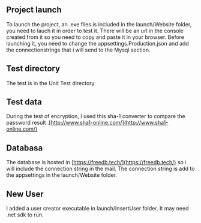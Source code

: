 ## Project launch

To launch the project, an .exe files is included in the launch/Website folder, you need to lauch it in order to test it. There will be an url in the console created from it so you need to copy and paste it in your browser.
Before launching it, you need to change the appsettings.Production.json and add the connectionstrings that i will send to the Mysql section.

## Test directory

The test is in the Unit Test directory

## Test data
During the test of encryption, I used this sha-1 converter to compare the password result .[http://www.sha1-online.com/](http://www.sha1-online.com/)

## Databasa

The database is hosted in [https://freedb.tech/](https://freedb.tech/) so i will include the connection string in the mail. 
The connection string is add to the appsettings in the launch/Website folder.

## New User 
I added a user creator executable in launch/InsertUser folder. It may need .net sdk to run.
